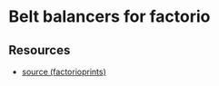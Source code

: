 # Belt balancers for factorio

## Resources

- [source (factorioprints)](https://facorio-blueprints.firebaseapp.com/view/-MgS2XPtti3OgCkj5XRB)
